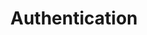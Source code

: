 ---
title: Authentication
position_number: 2
parameters:
  - name:
    content:
content_markdown: |-
  You need to be authenticated for all API requests. You will need to request an API token from support.

  We use Token authentication, add the API key to the Authorization header for all requests.
  
  `Authorization: Token token="{api-token}"`
  {: .info}
  
  You will also need the account subdomain, the following example is the base URL for each request:
  
  `https://{subdomain}.vehichaul.com/api/rest/...`
  {: .info}

  Nothing will work unless you include this API key
  {: .error}
left_code_blocks:
  - code_block:
    title:
    language:
right_code_blocks:
  - code_block:
    title:
    language:
  - code_block:
    title:
    language:
---